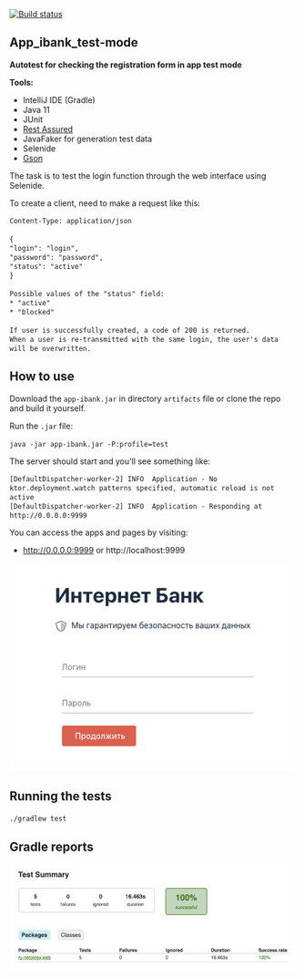 [![Build status](https://ci.appveyor.com/api/projects/status/oarg9b17hvtpwuiv?svg=true)](https://ci.appveyor.com/project/TanyTany/app-bank-test-mode)

## App_ibank_test-mode

**Autotest for checking the registration form in app test mode**

**Tools:**
* IntelliJ IDE (Gradle)
* Java 11
* JUnit
* [Rest Assured](http://rest-assured.io)
* JavaFaker for generation test data
* Selenide
* [Gson](https://github.com/google/gson)

The task is to test the login function through the web interface using Selenide.

To create a client, need to make a request like this:

```POST /api/system/users
Content-Type: application/json

{
"login": "login",
"password": "password",
"status": "active"
}

Possible values of the "status" field:
* "active"
* "blocked"

If user is successfully created, a code of 200 is returned.
When a user is re-transmitted with the same login, the user's data will be overwritten.
```

## How to use

Download the  `app-ibank.jar` in directory `artifacts` file or clone the repo and build it yourself.

Run the `.jar` file:

`java -jar app-ibank.jar -P:profile=test`

The server should start and you'll see something like:

~~~~~~~~
[DefaultDispatcher-worker-2] INFO  Application - No ktor.deployment.watch patterns specified, automatic reload is not active
[DefaultDispatcher-worker-2] INFO  Application - Responding at http://0.0.0.0:9999
~~~~~~~~

You can access the apps and pages by visiting:
- http://0.0.0.0:9999 or http://localhost:9999

![img.png](image/img.png)

## Running the tests

`./gradlew test`

## Gradle reports
![img_1.png](image/img_1.png)


